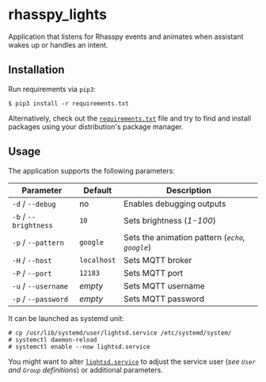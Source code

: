 # rhasspy_lights

Application that listens for Rhasspy events and animates when assistant wakes up or handles an intent.

## Installation

Run requirements via `pip3`:

```shell
$ pip3 install -r requirements.txt
```

Alternatively, check out the [`requirements.txt`](requirements.txt) file and try to find and install packages using your distribution's package manager.

## Usage

The application supports the following parameters:

| Parameter | Default | Description |
| --------- | ------- | ----------- |
| `-d` / `--debug` | no | Enables debugging outputs |
| `-b` / `--brightness` | `10` | Sets brightness (*1-100*) |
| `-p` / `--pattern` | `google` | Sets the animation pattern (*`echo`, `google`*) |
| `-H` / `--host` | `localhost` | Sets MQTT broker |
| `-P` / `--port` | `12183` | Sets MQTT port |
| `-u` / `--username` | *empty* | Sets MQTT username |
| `-p` / `--password` | *empty* | Sets MQTT password |

It can be launched as systemd unit:

```shell
# cp /usr/lib/systemd/user/lightsd.service /etc/systemd/system/
# systemctl daemon-reload
# systemctl enable --now lightsd.service
```

You might want to alter [`lightsd.service`](lightsd.service) to adjust the service user (*see `User` and `Group` definitions*) or additional parameters.
